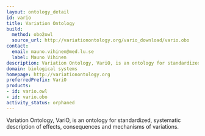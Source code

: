 ```yaml
---
layout: ontology_detail
id: vario
title: Variation Ontology
build:
  method: obo2owl
  source_url: http://variationontology.org/vario_download/vario.obo
contact:
  email: mauno.vihinen@med.lu.se
  label: Mauno Vihinen
description: Variation Ontology, VariO, is an ontology for standardized, systematic description of effects, consequences and mechanisms of variations.
domain: biological systems
homepage: http://variationontology.org
preferredPrefix: VariO
products:
- id: vario.owl
- id: vario.obo
activity_status: orphaned
---
```


Variation Ontology, VariO, is an ontology for standardized, systematic description of effects, consequences and mechanisms of variations.
